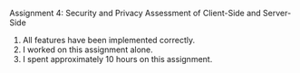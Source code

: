 Assignment 4: Security and Privacy Assessment of Client-Side and Server-Side
1. All features have been implemented correctly.
2. I worked on this assignment alone.
3. I spent approximately 10 hours on this assignment.
